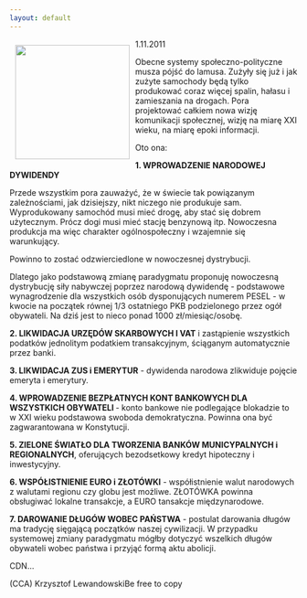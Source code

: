```yaml
---
layout: default
---
```

<p><img src="{{site.baseurl}}\articles\pictures\465.anflaga.jpg" align="left" style="margin: 10px 10px" width="200"><!--90-->
1.11.2011</p><p>Obecne systemy społeczno-polityczne musza pójść do lamusa. Zużyły się już i jak zużyte samochody będą tylko produkować coraz więcej spalin, hałasu i zamieszania na drogach. Pora projektować całkiem nowa wizję komunikacji społecznej, wizję na miarę XXI wieku, na miarę epoki informacji.</p><p>Oto ona:</p><p><b>1. WPROWADZENIE NARODOWEJ DYWIDENDY</b></p><p>Przede wszystkim pora zauważyć, że w świecie tak powiązanym zależnościami, jak dzisiejszy, nikt niczego nie produkuje sam. Wyprodukowany samochód musi mieć drogę, aby stać się dobrem użytecznym. Prócz dogi musi mieć stację benzynową itp. Nowoczesna produkcja ma więc charakter ogólnospołeczny i wzajemnie się warunkujący.</p><p>Powinno to zostać odzwierciedlone w nowoczesnej dystrybucji.</p><p>Dlatego jako podstawową zmianę paradygmatu proponuję nowoczesną dystrybucję siły nabywczej poprzez narodową dywidendę - podstawowe wynagrodzenie dla wszystkich osób dysponujących numerem PESEL - w kwocie na początek równej 1/3 ostatniego PKB podzielonego przez ogół obywateli. Na dziś jest to nieco ponad 1000 zł/miesiąc/osobę.</p><p><b>2. LIKWIDACJA URZĘDÓW SKARBOWYCH I VAT</b> i zastąpienie wszystkich podatków jednolitym podatkiem transakcyjnym, ściąganym automatycznie przez banki.</p><p><b>3. LIKWIDACJA ZUS i EMERYTUR</b> - dywidenda narodowa zlikwiduje pojęcie emeryta i emerytury.</p><p><b>4. WPROWADZENIE BEZPŁATNYCH KONT BANKOWYCH DLA WSZYSTKICH OBYWATELI </b>- konto bankowe nie podlegające blokadzie to w XXI wieku podstawowa swoboda demokratyczna. Powinna ona być zagwarantowana w Konstytucji.</p><p><b>5. ZIELONE ŚWIATŁO DLA TWORZENIA BANKÓW MUNICYPALNYCH i REGIONALNYCH</b>, oferujących bezodsetkowy kredyt hipoteczny i inwestycyjny.</p><p><b>6. WSPÓŁISTNIENIE EURO i ZŁOTÓWKI</b> - współistnienie walut narodowych z walutami regionu czy globu jest możliwe. ZŁOTÓWKA powinna obsługiwać lokalne transakcje, a EURO tansakcje międzynarodowe.</p><p><b>7. DAROWANIE DŁUGÓW WOBEC PAŃSTWA</b> - postulat darowania długów ma tradycję sięgającą początków naszej cywilizacji. W przypadku systemowej zmiany paradygmatu mógłby dotyczyć wszelkich długów obywateli wobec państwa i przyjąć formą aktu abolicji.</p><p>CDN...</p><p>(CCA) Krzysztof LewandowskiBe free to copy</p>